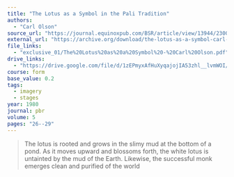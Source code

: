 ```yaml
---
title: "The Lotus as a Symbol in the Pali Tradition"
authors:
  - "Carl Olson"
source_url: "https://journal.equinoxpub.com/BSR/article/view/13944/23001"
external_url: "https://archive.org/download/the-lotus-as-a-symbol-carl-olson/The%20Lotus%20as%20a%20Symbol%20-%20Carl%20Olson_text.pdf"
file_links:
  - "exclusive_01/The%20Lotus%20as%20a%20Symbol%20-%20Carl%20Olson.pdf"
drive_links:
  - "https://drive.google.com/file/d/1zEPmyxAfHuXyqajojIA53zhl__lvmWOI/view?usp=drivesdk"
course: form
base_value: 0.2
tags:
  - imagery
  - stages
year: 1980
journal: pbr
volume: 5
pages: "26--29"
---
```


> The lotus is rooted and grows in the slimy mud at the bottom of a pond. As it moves upward and blossoms forth, the white lotus is untainted by the mud of the Earth. Likewise, the successful monk emerges clean and purified of the world

